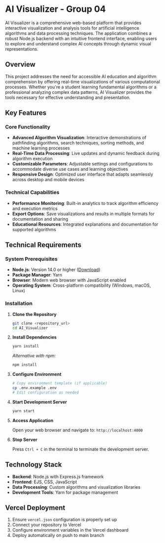 # AI Visualizer - Group 04

AI Visualizer is a comprehensive web-based platform that provides interactive visualization and analysis tools for artificial intelligence algorithms and data processing techniques. The application combines a robust Node.js backend with an intuitive frontend interface, enabling users to explore and understand complex AI concepts through dynamic visual representations.

## Overview

This project addresses the need for accessible AI education and algorithm comprehension by offering real-time visualizations of various computational processes. Whether you're a student learning fundamental algorithms or a professional analyzing complex data patterns, AI Visualizer provides the tools necessary for effective understanding and presentation.

## Key Features

### Core Functionality
- **Advanced Algorithm Visualization**: Interactive demonstrations of pathfinding algorithms, search techniques, sorting methods, and machine learning processes
- **Real-Time Data Processing**: Live updates and dynamic feedback during algorithm execution
- **Customizable Parameters**: Adjustable settings and configurations to accommodate diverse use cases and learning objectives
- **Responsive Design**: Optimized user interface that adapts seamlessly across desktop and mobile devices

### Technical Capabilities
- **Performance Monitoring**: Built-in analytics to track algorithm efficiency and execution metrics
- **Export Options**: Save visualizations and results in multiple formats for documentation and sharing
- **Educational Resources**: Integrated explanations and documentation for supported algorithms

## Technical Requirements

### System Prerequisites
- **Node.js**: Version 14.0 or higher ([Download](https://nodejs.org/))
- **Package Manager**: Yarn 
- **Browser**: Modern web browser with JavaScript enabled
- **Operating System**: Cross-platform compatibility (Windows, macOS, Linux)

### Installation

1. **Clone the Repository**
   ```bash
   git clone <repository_url>
   cd AI_Visualizer
   ```

2. **Install Dependencies**
   ```bash
   yarn install
   ```
   *Alternative with npm:*
   ```bash
   npm install
   ```

3. **Configure Environment**
   ```bash
   # Copy environment template (if applicable)
   cp .env.example .env
   # Edit configuration as needed
   ```

4. **Start Development Server**
   ```bash
   yarn start
   ```

5. **Access Application**
   
   Open your web browser and navigate to: `http://localhost:4000`

6. **Stop Server**
   
   Press `Ctrl + C` in the terminal to terminate the development server.

## Technology Stack
- **Backend**: Node.js with Express.js framework
- **Frontend**: EJS, CSS, JavaScript
- **Data Processing**: Custom algorithms and visualization libraries
- **Development Tools**: Yarn for package management

## Vercel Deployment
1. Ensure `vercel.json` configuration is properly set up
2. Connect your repository to Vercel
3. Configure environment variables in the Vercel dashboard
4. Deploy automatically on push to main branch

